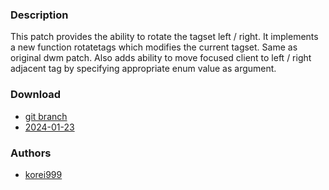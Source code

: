 ### Description
This patch provides the ability to rotate the tagset left / right. It implements a new function rotatetags which modifies the current tagset. Same as original dwm patch. Also adds ability to move focused client to left / right adjacent tag by specifying appropriate enum value as argument.

### Download
- [git branch](https://codeberg.org/korei999/dwl/src/branch/rotatetags)
- [2024-01-23](https://codeberg.org/korei999/dwl-patches/raw/branch/main/rotatetags/rotatetags.patch)

### Authors
- [korei999](https://codeberg.org/korei999)